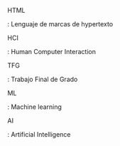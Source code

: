 <span id='HTML'>HTML</span>

: Lenguaje de marcas de hypertexto

<span id='HCI'>HCI</span>

: Human Computer Interaction

<span id='TFG'>TFG</span>

: Trabajo Final de Grado

<span id='ML'>ML</span>

: Machine learning

<span id='AI'>AI</span>

: Artificial Intelligence

